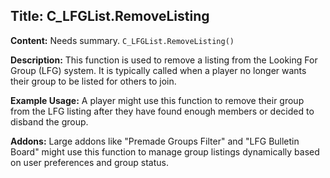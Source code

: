 ## Title: C_LFGList.RemoveListing

**Content:**
Needs summary.
`C_LFGList.RemoveListing()`

**Description:**
This function is used to remove a listing from the Looking For Group (LFG) system. It is typically called when a player no longer wants their group to be listed for others to join.

**Example Usage:**
A player might use this function to remove their group from the LFG listing after they have found enough members or decided to disband the group.

**Addons:**
Large addons like "Premade Groups Filter" and "LFG Bulletin Board" might use this function to manage group listings dynamically based on user preferences and group status.